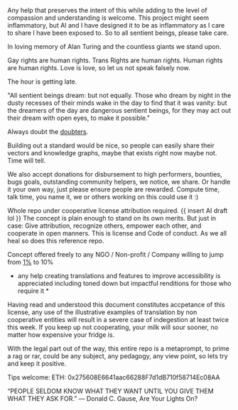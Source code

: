 Any help that preserves the intent of this while adding to the level of compassion and understanding is welcome. This project might seem inflammatory, but AI and I have designed it to be as inflammatory as I care to share I have been exposed to. So to all sentient beings, please take care.

In loving memory of Alan Turing and the countless giants we stand upon.

Gay rights are human rights.
Trans Rights are human rights.
Human rights are human rights.
Love is love, so let us not speak falsely now.

The hour is getting late.

"All sentient beings dream: but not equally. Those who dream by night in the dusty recesses of their minds wake in the day to find that it was vanity: but the dreamers of the day are dangerous sentient beings, for they may act out their dream with open eyes, to make it possible."

Always doubt the [doubters](https://getyarn.io/yarn-clip/fd752afb-d4bd-44c3-b05e-1f88a5fba5db).

Building out a standard would be nice, so people can easily share their vectors and knowledge graphs, maybe that exists right now maybe not. Time will tell. 

We also accept donations for disbursement to high performers, bounties, bugs goals, outstanding community helpers, we notice, we share. Or handle it your own way, just please ensure people are rewarded. Compute time, talk time, you name it, we or others working on this could use it :)

Whole repo under cooperative license attribution required. {{ insert AI draft lol }} The concept is plain enough to stand on its own merits. But just in case: Give attribution, recognize others, empower each other, and cooperate in open manners. This is license and Code of conduct. As we all heal so does this reference repo.

Concept offered freely to any NGO / Non-profit / Company willing to jump from [1%](https://www.onepercentfortheplanet.org/) to 10%

* any help creating translations and features to improve accessibility is appreciated including toned down but impactful renditions for those who require it *

Having read and understood this document constitutes accpetance of this license, any use of the illustrative examples of translation by non cooperative entities will result in a severe case of indegestion at least twice this week. If you keep up not cooperating, your milk will sour sooner, no matter how expensive your fridge is. 

With the legal part out of the way, this entire repo is a metaprompt, to prime a rag or rar, could be any subject, any pedagogy, any view point, so lets try and keep it positive.

Tips welcome:
ETH: 0x275608E6641aac66288F7d1dB710f58714Ec08AA

“PEOPLE SELDOM KNOW WHAT THEY WANT UNTIL YOU GIVE THEM WHAT THEY ASK FOR.”
― Donald C. Gause, Are Your Lights On?
